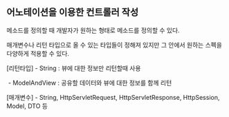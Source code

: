 ## 어노테이션을 이용한 컨트롤러 작성

메소드를 정의할 때 개발자가 원하는 형태로 메소드를 정의할 수 있다.

매개변수나 리턴 타입으로 올 수 있는 타입들이 정해져 있지만 그 안에서 원하는 스펙을 다양하게 적용할 수 있다.

[리턴타입] - String : 뷰에 대한 정보만 리턴할때 사용

​				   - ModelAndView : 공유할 데이터와 뷰에 대한 정보를 함께 리턴

[매개변수] - String, HttpServletRequest, HttpServletResponse, HttpSession, Model, DTO 등


